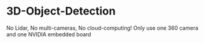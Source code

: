 # 3D-Object-Detection
No Lidar, No multi-cameras, No cloud-computing! 
Only use one 360 camera and one NVIDIA embedded board

